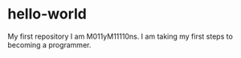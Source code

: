 # hello-world
My first repository
I am M011yM11110ns.
I am taking my first steps to becoming a programmer.
